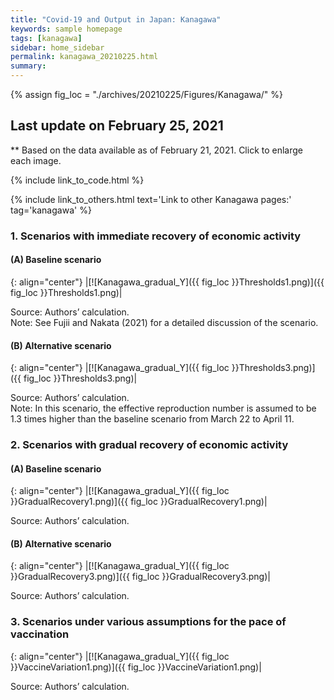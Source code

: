 ```yaml
---
title: "Covid-19 and Output in Japan: Kanagawa"
keywords: sample homepage
tags: [kanagawa]
sidebar: home_sidebar
permalink: kanagawa_20210225.html
summary:
---
```


{% assign fig_loc = "./archives/20210225/Figures/Kanagawa/" %}

## Last update on February 25, 2021
** Based on the data available as of February 21, 2021. Click to enlarge each image.

{% include link_to_code.html %}

{% include link_to_others.html text='Link to other Kanagawa pages:' tag='kanagawa' %}

### 1. Scenarios with immediate recovery of economic activity

#### (A) Baseline scenario

{: align="center"}
|[![Kanagawa_gradual_Y]({{ fig_loc }}Thresholds1.png)]({{ fig_loc }}Thresholds1.png)|

Source: Authors’ calculation. <br>
Note:	See Fujii and Nakata (2021) for a detailed discussion of the scenario.

#### (B) Alternative scenario

{: align="center"}
|[![Kanagawa_gradual_Y]({{ fig_loc }}Thresholds3.png)]({{ fig_loc }}Thresholds3.png)|

Source: Authors’ calculation. <br>
Note: In this scenario, the effective reproduction number is assumed to be 1.3 times higher than the baseline scenario from March 22 to April 11.

### 2. Scenarios with gradual recovery of economic activity

#### (A) Baseline scenario

{: align="center"}
|[![Kanagawa_gradual_Y]({{ fig_loc }}GradualRecovery1.png)]({{ fig_loc }}GradualRecovery1.png)|

Source: Authors’ calculation.

#### (B) Alternative scenario

{: align="center"}
|[![Kanagawa_gradual_Y]({{ fig_loc }}GradualRecovery3.png)]({{ fig_loc }}GradualRecovery3.png)|

Source: Authors’ calculation.

### 3. Scenarios under various assumptions for the pace of vaccination

{: align="center"}
|[![Kanagawa_gradual_Y]({{ fig_loc }}VaccineVariation1.png)]({{ fig_loc }}VaccineVariation1.png)|

Source: Authors’ calculation.
